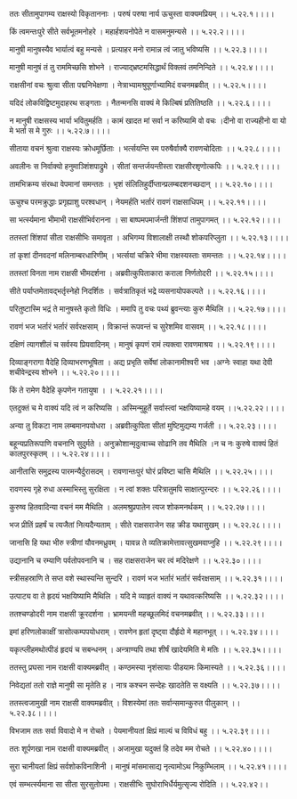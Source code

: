 ततः सीतामुपागम्य राक्षस्यो विकृताननाः ।
परुषं परुषा नार्य ऊचुस्ता वाक्यमप्रियम् ।। ५.२२.१।।।।

किं त्वमन्तःपुरे सीते सर्वभूतमनोहरे ।
महार्हशयनोपेते न वासमनुमन्यसे ।। ५.२२.२।।।।

मानुषी मानुषस्यैव भार्यात्वं बहु मन्यसे ।
प्रत्याहर मनो रामान्न त्वं जातु भविष्यसि ।। ५.२२.३।।।।

मानुषी मानुषं तं तु राममिच्छसि शोभने ।
राज्याद्भ्रष्टमसिद्धार्थं विक्लवं तमनिन्दिते ।। ५.२२.४।।।।

राक्षसीनां वचः श्रुत्वा सीता पद्मनिभेक्षणा ।
नेत्राभ्यामश्रुपूर्णाभ्यामिदं वचनमब्रवीत् ।। ५.२२.५।।।।

यदिदं लोकविद्विष्टमुदाहरथ सङ्गताः ।
नैतन्मनसि वाक्यं मे किल्बिषं प्रतितिष्ठति ।। ५.२२.६।।।।

न मानुषी राक्षसस्य भार्या भवितुमर्हति ।
कामं खादत मां सर्वा न करिष्यामि वो वचः ।दीनो वा राज्यहीनो वा यो मे भर्ता स मे गुरुः ।। ५.२२.७।।।।

सीताया वचनं श्रुत्वा राक्षस्यः क्रोधमूर्छिताः ।
भर्त्सयन्ति स्म परुषैर्वाक्यै रावणचोदिताः ।। ५.२२.८।।।।

अवलीनः स निर्वाक्यो हनुमाञ्शिंशपाद्रुमे ।
सीतां सन्तर्जयन्तीस्ता राक्षसीरशृणोत्कपिः ।। ५.२२.९।।।।

तामभिक्रम्य संरब्धा वेपमानां समन्ततः ।
भृशं संलिलिहुर्दीप्तान्प्रलम्बदशनच्छदान् ।। ५.२२.१०।।।।

ऊचुश्च परमक्रुद्धाः प्रगृह्याशु परश्वधान् ।
नेयमर्हति भर्तारं रावणं राक्षसाधिपम् ।। ५.२२.११।।।।

सा भर्त्स्यमाना भीमाभी राक्षसीभिर्वरानना ।
सा बाष्पमपमार्जन्ती शिंशपां तामुपागमत् ।। ५.२२.१२।।।।

ततस्तां शिंशपां सीता राक्षसीभिः समावृता ।
अभिगम्य विशालाक्षी तस्थौ शोकपरिप्लुता ।। ५.२२.१३।।।।

तां कृशां दीनवदनां मलिनाम्बरधारिणीम् ।
भर्त्सयां चक्रिरे भीमा राक्षस्यस्ताः समन्ततः ।। ५.२२.१४।।।।

ततस्तां विनता नाम राक्षसी भीमदर्शना ।
अब्रवीत्कुपिताकारा कराला निर्णतोदरी ।। ५.२२.१५।।।।

सीते पर्याप्तमेतावद्भर्तृस्नेहो निदर्शितः ।
सर्वत्रातिकृतं भद्रे व्यसनायोपकल्पते ।। ५.२२.१६।।।।

परितुष्टास्मि भद्रं ते मानुषस्ते कृतो विधिः ।
ममापि तु वचः पथ्यं ब्रुवन्त्याः कुरु मैथिलि ।। ५.२२.१७।।।।

रावणं भज भर्तारं भर्तारं सर्वरक्षसाम् ।
विक्रान्तं रूपवन्तं च सुरेशमिव वासवम् ।। ५.२२.१८।।।।

दक्षिणं त्यागशीलं च सर्वस्य प्रियवादिनम् ।
मानुषं कृपणं रामं त्यक्त्वा रावणमाश्रय ।। ५.२२.१९।।।।

दिव्याङ्गरागा वैदेहि दिव्याभरणभूषिता ।
अद्य प्रभृति सर्वेषां लोकानामीश्वरी भव ।अग्नेः स्वाहा यथा देवी शचीवेन्द्रस्य शोभने ।। ५.२२.२०।।।।

किं ते रामेण वैदेहि कृपणेन गतायुषा ।
। ५.२२.२१।।।।

एतदुक्तं च मे वाक्यं यदि त्वं न करिष्यसि ।
अस्मिन्मुहूर्ते सर्वास्त्वां भक्षयिष्यामहे वयम् ।।५.२२.२२।।।।

अन्या तु विकटा नाम लम्बमानपयोधरा ।
अब्रवीत्कुपिता सीतां मुष्टिमुद्यम्य गर्जती ।। ५.२२.२३।।।।

बहून्यप्रतिरूपाणि वचनानि सुदुर्मते ।
अनुक्रोशान्मृदुत्वाच्च सोढानि तव मैथिलि ।न च नः कुरुषे वाक्यं हितं कालपुरस्कृतम् ।। ५.२२.२४।।।।

आनीतासि समुद्रस्य पारमन्यैर्दुरासदम् ।
रावणान्तःपुरं घोरं प्रविष्टा चासि मैथिलि ।। ५.२२.२५।।।।

रावणस्य गृहे रुधा अस्माभिस्तु सुरक्षिता ।
न त्वां शक्तः परित्रातुमपि साक्षात्पुरन्दरः ।। ५.२२.२६।।।।

कुरुष्व हितवादिन्या वचनं मम मैथिलि ।
अलमश्रुप्रपातेन त्यज शोकमनर्थकम् ।। ५.२२.२७।।।।

भज प्रीतिं प्रहर्षं च त्यजैतां नित्यदैन्यताम् ।
सीते राक्षसराजेन सह क्रीड यथासुखम् ।। ५.२२.२८।।।।

जानासि हि यथा भीरु स्त्रीणां यौवनमध्रुवम् ।
यावन्न ते व्यतिक्रामेत्तावत्सुखमवाप्नुहि ।। ५.२२.२९।।।।

उद्यानानि च रम्याणि पर्वतोपवनानि च ।
सह राक्षसराजेन चर त्वं मदिरेक्षणे ।। ५.२२.३०।।।।

स्त्रीसहस्राणि ते सप्त वशे स्थास्यन्ति सुन्दरि ।
रावणं भज भर्तारं भर्तारं सर्वरक्षसाम् ।। ५.२२.३१।।।।

उत्पाट्य वा ते हृदयं भक्षयिष्यामि मैथिलि ।
यदि मे व्याहृतं वाक्यं न यथावत्करिष्यसि ।। ५.२२.३२।।।।

ततश्चण्डोदरी नाम राक्षसी क्रूरदर्शना ।
भ्रामयन्ती महच्छूलमिदं वचनमब्रवीत् ।। ५.२२.३३।।।।

इमां हरिणलोकाक्षीं त्रासोत्कम्पपयोधराम् ।
रावणेन हृतां दृष्ट्वा दौर्हृदो मे महानभूत् ।। ५.२२.३४।।।।

यकृत्प्लीहमथोत्पीडं हृदयं च सबन्धनम् ।
अन्त्राण्यपि तथा शीर्षं खादेयमिति मे मतिः ।। ५.२२.३५।।।।

ततस्तु प्रघसा नाम राक्षसी वाक्यमब्रवीत् ।
कण्ठमस्या नृशंसायाः पीडयामः किमास्यते ।। ५.२२.३६।।।।

निवेद्यतां ततो राज्ञे मानुषी सा मृतेति ह ।
नात्र कश्चन सन्देहः खादतेति स वक्ष्यति ।। ५.२२.३७।।।।

ततस्त्वजामुखी नाम राक्षसी वाक्यमब्रवीत् ।
विशस्येमां ततः सर्वान्समान्कुरुत पीलुकान् ।। ५.२२.३८।।।।

विभजाम ततः सर्वा विवादो मे न रोचते ।
पेयमानीयतां क्षिप्रं माल्यं च विविधं बहु ।। ५.२२.३९।।।।

ततः शूर्पणखा नाम राक्षसी वाक्यमब्रवीत् ।
अजामुखा यदुक्तं हि तदेव मम रोचते ।। ५.२२.४०।।।।

सुरा चानीयतां क्षिप्रं सर्वशोकविनाशिनी ।
मानुषं मांसमासाद्य नृत्यामोऽथ निकुम्भिलाम् ।। ५.२२.४१।।।।

एवं सम्भर्त्स्यमाना सा सीता सुरसुतोपमा ।
राक्षसीभिः सुघोराभिर्धैर्यमुत्सृज्य रोदिति ।। ५.२२.४२।।

